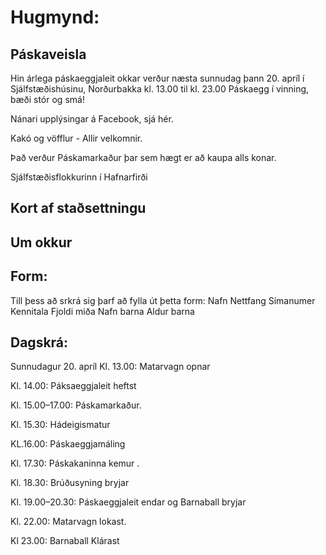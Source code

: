 # Hugmynd: 
## Páskaveisla

Hin árlega páskaeggjaleit okkar verður næsta sunnudag þann 20. apríl í Sjálfstæðishúsinu, Norðurbakka kl. 13.00 til kl. 23.00
Páskaegg í vinning, bæði stór og smá!

Nánari upplýsingar á Facebook, sjá hér. 

Kakó og vöfflur - Allir velkomnir.

Það verður Páskamarkaður þar sem hægt er að kaupa alls konar.

Sjálfstæðisflokkurinn í Hafnarfirði

## Kort af staðsettningu

## Um okkur

## Form:
Till þess að srkrá sig þarf að fylla út þetta form:
Nafn 
Nettfang 
Símanumer 
Kennitala
Fjoldi miða 
Nafn barna
Aldur barna

## Dagskrá:

Sunnudagur 20. apríl
Kl. 13.00: Matarvagn opnar

Kl. 14.00: Páksaeggjaleit heftst

Kl. 15.00–17.00: Páskamarkaður.

Kl. 15.30: Hádeigismatur

KL.16.00: Páskaeggjamáling

Kl. 17.30: Páskakaninna kemur  .

Kl. 18.30: Brúðusyning bryjar 

Kl. 19.00–20.30: Páskaeggjaleit endar og Barnaball bryjar

Kl. 22.00: Matarvagn lokast.

Kl 23.00: Barnaball Klárast

